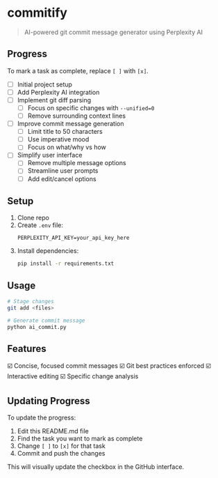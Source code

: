 # commitify

> AI-powered git commit message generator using Perplexity AI

## Progress

To mark a task as complete, replace `[ ]` with `[x]`.

- [ ] Initial project setup
- [ ] Add Perplexity AI integration
- [ ] Implement git diff parsing
  - [ ] Focus on specific changes with `--unified=0`
  - [ ] Remove surrounding context lines
- [ ] Improve commit message generation
  - [ ] Limit title to 50 characters
  - [ ] Use imperative mood
  - [ ] Focus on what/why vs how
- [ ] Simplify user interface
  - [ ] Remove multiple message options
  - [ ] Streamline user prompts
  - [ ] Add edit/cancel options

## Setup

1. Clone repo
2. Create `.env` file:
   ```
   PERPLEXITY_API_KEY=your_api_key_here
   ```
3. Install dependencies:
   ```bash
   pip install -r requirements.txt
   ```

## Usage

```bash
# Stage changes
git add <files>

# Generate commit message
python ai_commit.py
```

## Features

☑️ Concise, focused commit messages
☑️ Git best practices enforced
☑️ Interactive editing
☑️ Specific change analysis

## Updating Progress

To update the progress:

1. Edit this README.md file
2. Find the task you want to mark as complete
3. Change `[ ]` to `[x]` for that task
4. Commit and push the changes

This will visually update the checkbox in the GitHub interface.

